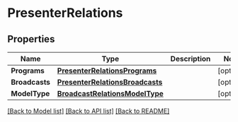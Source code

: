# PresenterRelations

## Properties

Name | Type | Description | Notes
------------ | ------------- | ------------- | -------------
**Programs** | [**PresenterRelationsPrograms**](PresenterRelations_programs.md) |  | [optional] 
**Broadcasts** | [**PresenterRelationsBroadcasts**](PresenterRelations_broadcasts.md) |  | [optional] 
**ModelType** | [**BroadcastRelationsModelType**](BroadcastRelations_model_type.md) |  | [optional] 

[[Back to Model list]](../README.md#documentation-for-models) [[Back to API list]](../README.md#documentation-for-api-endpoints) [[Back to README]](../README.md)


